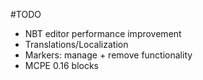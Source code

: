 #TODO

- NBT editor performance improvement
- Translations/Localization
- Markers: manage + remove functionality
- MCPE 0.16 blocks
